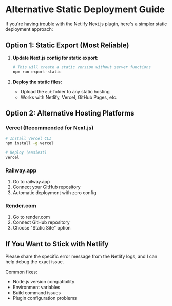 # Alternative Static Deployment Guide

If you're having trouble with the Netlify Next.js plugin, here's a simpler static deployment approach:

## Option 1: Static Export (Most Reliable)

1. **Update Next.js config for static export:**
   ```bash
   # This will create a static version without server functions
   npm run export-static
   ```

2. **Deploy the static files:**
   - Upload the `out` folder to any static hosting
   - Works with Netlify, Vercel, GitHub Pages, etc.

## Option 2: Alternative Hosting Platforms

### Vercel (Recommended for Next.js)
```bash
# Install Vercel CLI
npm install -g vercel

# Deploy (easiest)
vercel
```

### Railway.app
1. Go to railway.app
2. Connect your GitHub repository
3. Automatic deployment with zero config

### Render.com
1. Go to render.com
2. Connect GitHub repository
3. Choose "Static Site" option

## If You Want to Stick with Netlify

Please share the specific error message from the Netlify logs, and I can help debug the exact issue.

Common fixes:
- Node.js version compatibility
- Environment variables
- Build command issues
- Plugin configuration problems
